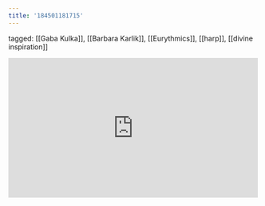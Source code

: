 ```yaml
---
title: '184501181715'
---
```

tagged: [[Gaba Kulka]], [[Barbara Karlik]], [[Eurythmics]], [[harp]], [[divine inspiration]]
<iframe allow="accelerometer; autoplay; clipboard-write; encrypted-media; gyroscope; picture-in-picture" allowfullscreen="" frameborder="0" height="281" id="youtube_iframe" src="https://www.youtube.com/embed/Tfsfz2mCwmU?feature=oembed&amp;enablejsapi=1&amp;origin=https://safe.txmblr.com&amp;wmode=opaque" width="500"></iframe>